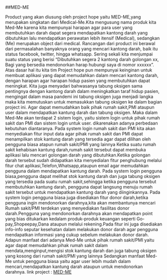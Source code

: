 ##MED-ME

Product yang akan diusung oleh project hope yaitu MED-ME,yang merupakan singkatan dari Medical-Me.Kita mengusung nama produk kita Med-Me karena kita mempunyai harapan agar para user yang membutuhkan darah dapat segera mendapatkan kantong darah yang dibutuhkan lalu mendapatkan perawatan lebih itensif (Medical), sedangkan (Me) merupakan object dari medical. Rancangan dari product ini berawal dari permasalahan banyaknya orang yang mencari kantong darah, baik itu status facebook, twitter, hingga whatsapp. Sering sekali kita menjumpai suatu status yang berisi “Dibutuhkan segera 2 kantong darah golongan xx, Bagi yang bersedia mendonorkan harap hubungi saya di nomor xxxxxx”. Atas dasar hal itu kita tim Project hope pun mempunyai keinginan untuk membuat aplikasi yang dapat memudahkan dalam mencari kantong darah, dengan harapan agar harapan hidup pasien yang membutuhkan dapat meningkat. Kita juga menyadari bahwasanya tabung oksigen sama pentingnya dengan kantong darah dalam meningkatkan taraf hidup pasien, mengingat dalam masa pandemi ini tabung oksigen juga menjadi langka maka kita memutuskan untuk memasukkan tabung oksigen ke dalam bagian project ini. Agar dapat memudahkan baik pihak rumah sakit,PMI ataupun user dalam mendapatkan kantung darah dan tabung oksigen. Maka dalam Med-Me akan terdapat 2 sistem login, yaitu sistem login untuk pihak rumah sakit dan PMI dan sistem login untuk user. dikarenakan adanya perbedaan kebutuhan diantaranya. Pada system login rumah sakit dan PMI kita akan menyediakan fitur input data agar pihak rumah sakit dan PMI dapat menampilkan stok kantung darah yang tersedia agar dapat dilihan oleh pengguna biasa atapun rumah sakit/PMI yang lainnya Ketika suatu rumah sakit kehabisan kantung darah,rumah sakit tersebut dapat membuka aplikasi lalu mencari golongan darah yang dibutuhkan.Ketika golongan darah tersebut sudah didapatkan kita menyedialan fitur penghubung melalui fitur chat aplikasi,Telefon,Whatsapp,ataupun email agar memudahkan pengguna dalam mendapatkan kantung darah. Pada system login pengguna biasa,pengguna dapat melihat stok kantung darah dan juga tabung oksigen yang tersedia pada suatu rumah sakit,sehingga ketika pengguna tersebut membutuhkan kantung darah, pengguna dapat langsung menuju rumah sakit tersebut untuk mendapatkan kantung darah yang diinginkannya. Pada system login pengguna biasa juga disediakan fitur donor darah,ketika pengguna ingin mendonorkan darahnya,kita akan membantunya mencari Rumah sakit/PMI terdekan yang menyediakan fasilitas donor darah.Pengguna yang mendonorkan darahnya akan mendapatkan point yang bias ditukarkan kedalam produk-produk keuangan seperti Go-pay,Shopeepay,Dana ataupun melalui rekening.Pada fitur ini juga disediakan info-info seputar kesehatan dalam melakukan donor darah agar pengguna mendapatkan informasi yang cukup sebelum melakukan donor darah. Adapun manfaat dari adanya Med-Me untuk pihak rumah sakit/PMI yaitu agar dapat memudahkan pihak rumah sakit dalam mendata,menginput,mengisi stok kantung darah dan juga tabung oksigen yang kosong dari rumah sakit/PMI yang lainnya Sedangkan manfaat Med-Me untuk pengguna biasa yaitu agar user lebih mudah dalam mencari,mendapatkan kantung darah ataupun untuk mendonorkan darahnya. 
link project : [MED-ME](https://www.figma.com/file/ZruYUGQdjZLbfxLscATuhE/PROJECT-HOPE?node-id=0%3A1)
